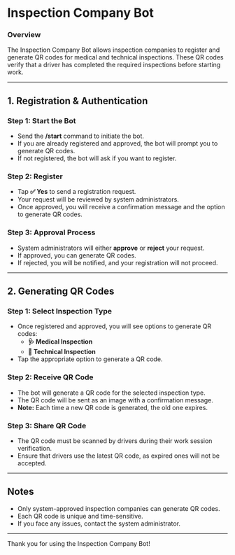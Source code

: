 # Inspection Company Bot

### Overview

The Inspection Company Bot allows inspection companies to register and generate QR codes for medical and technical inspections. These QR codes verify that a driver has completed the required inspections before starting work.

---

## 1. Registration & Authentication

### Step 1: Start the Bot
- Send the **/start** command to initiate the bot.
- If you are already registered and approved, the bot will prompt you to generate QR codes.
- If not registered, the bot will ask if you want to register.

### Step 2: Register
- Tap **✅ Yes** to send a registration request.
- Your request will be reviewed by system administrators.
- Once approved, you will receive a confirmation message and the option to generate QR codes.

### Step 3: Approval Process
- System administrators will either **approve** or **reject** your request.
- If approved, you can generate QR codes.
- If rejected, you will be notified, and your registration will not proceed.

---

## 2. Generating QR Codes

### Step 1: Select Inspection Type
- Once registered and approved, you will see options to generate QR codes:
  - **🩺 Medical Inspection**
  - **🔧 Technical Inspection**
- Tap the appropriate option to generate a QR code.

### Step 2: Receive QR Code
- The bot will generate a QR code for the selected inspection type.
- The QR code will be sent as an image with a confirmation message.
- **Note:** Each time a new QR code is generated, the old one expires.

### Step 3: Share QR Code
- The QR code must be scanned by drivers during their work session verification.
- Ensure that drivers use the latest QR code, as expired ones will not be accepted.

---

## Notes
- Only system-approved inspection companies can generate QR codes.
- Each QR code is unique and time-sensitive.
- If you face any issues, contact the system administrator.

---

Thank you for using the Inspection Company Bot!
